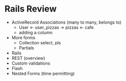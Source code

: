 # Rails Review

- ActiveRecord Associations (many to many, belongs to)
  - User <- user_pizzas -> pizzas <- cafe
  - adding a column
- More forms
  - Collection select, pls
  - Partials
- Rails
- REST (overview)
- Custom validations
- Flash
- Nested Forms (time permitting)
